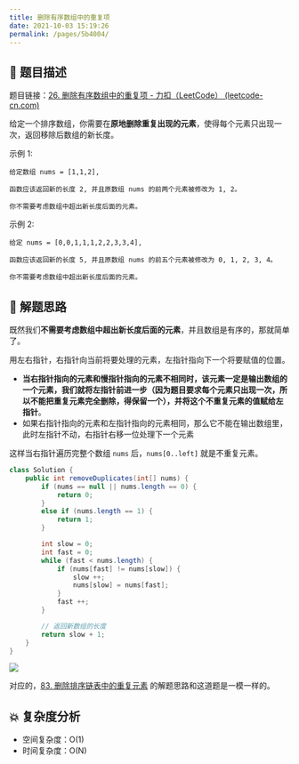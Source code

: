 ```yaml
---
title: 删除有序数组中的重复项
date: 2021-10-03 15:19:26
permalink: /pages/5b4004/
---
```


## 📃 题目描述

题目链接：[26. 删除有序数组中的重复项 - 力扣（LeetCode） (leetcode-cn.com)](https://leetcode-cn.com/problems/remove-duplicates-from-sorted-array/)

给定一个排序数组，你需要在**原地删除重复出现的元素**，使得每个元素只出现一次，返回移除后数组的新长度。

示例 1:

```
给定数组 nums = [1,1,2], 

函数应该返回新的长度 2, 并且原数组 nums 的前两个元素被修改为 1, 2。 

你不需要考虑数组中超出新长度后面的元素。
```


示例 2:

```
给定 nums = [0,0,1,1,1,2,2,3,3,4],

函数应该返回新的长度 5, 并且原数组 nums 的前五个元素被修改为 0, 1, 2, 3, 4。

你不需要考虑数组中超出新长度后面的元素。
```

## 🔔 解题思路

既然我们**不需要考虑数组中超出新长度后面的元素**，并且数组是有序的，那就简单了。

用左右指针，右指针向当前将要处理的元素，左指针指向下一个将要赋值的位置。

- **当右指针指向的元素和慢指针指向的元素不相同时，该元素一定是输出数组的一个元素，我们就将左指针前进一步（因为题目要求每个元素只出现一次，所以不能把重复元素完全删除，得保留一个），并将这个不重复元素的值赋给左指针**。
- 如果右指针指向的元素和左指针指向的元素相同，那么它不能在输出数组里，此时左指针不动，右指针右移一位处理下一个元素

这样当右指针遍历完整个数组 `nums` 后，`nums[0..left]` 就是不重复元素。


```java
class Solution {
    public int removeDuplicates(int[] nums) {
        if (nums == null || nums.length == 0) {
            return 0;
        }
        else if (nums.length == 1) {
            return 1;
        }

        int slow = 0;
        int fast = 0;
        while (fast < nums.length) {
            if (nums[fast] != nums[slow]) {
                slow ++;
                nums[slow] = nums[fast];
            }
            fast ++;
        }

        // 返回新数组的长度
        return slow + 1;
    }
}
```

![](https://cs-wiki.oss-cn-shanghai.aliyuncs.com/img/20211003152829.png)

对应的，[83. 删除排序链表中的重复元素](https://leetcode-cn.com/problems/remove-duplicates-from-sorted-list/) 的解题思路和这道题是一模一样的。

## 💥 复杂度分析

- 空间复杂度：O(1)
- 时间复杂度：O(N)

